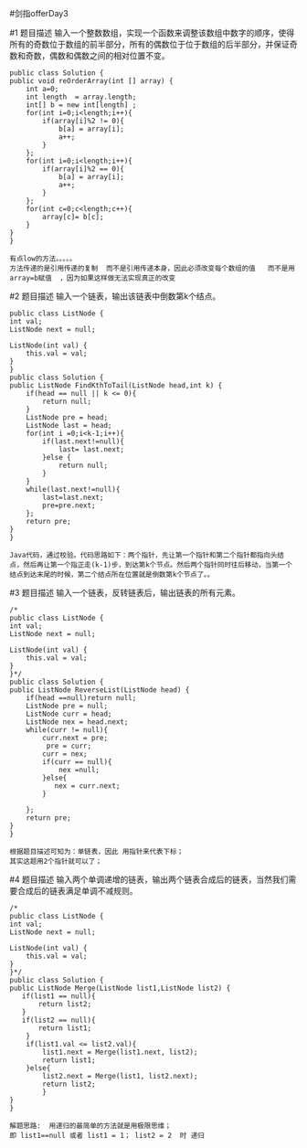 ﻿#剑指offerDay3

#1
题目描述
输入一个整数数组，实现一个函数来调整该数组中数字的顺序，使得所有的奇数位于数组的前半部分，所有的偶数位于位于数组的后半部分，并保证奇数和奇数，偶数和偶数之间的相对位置不变。

    public class Solution {
    public void reOrderArray(int [] array) {
        int a=0;
        int length  = array.length;
        int[] b = new int[length] ;
        for(int i=0;i<length;i++){
            if(array[i]%2 != 0){
            	b[a] = array[i];
                a++;
            }
        };
        for(int i=0;i<length;i++){
            if(array[i]%2 == 0){
                b[a] = array[i];
                a++;
            }
        };
        for(int c=0;c<length;c++){
            array[c]= b[c];
        }
    }
    }

```
有点low的方法。。。。。
方法传递的是引用传递的复制  而不是引用传递本身，因此必须改变每个数组的值   而不是用 array=b赋值  ，因为如果这样做无法实现真正的改变 
```



#2
题目描述
输入一个链表，输出该链表中倒数第k个结点。
    
    public class ListNode {
    int val;
    ListNode next = null;

    ListNode(int val) {
        this.val = val;
    }
    }
    public class Solution {
    public ListNode FindKthToTail(ListNode head,int k) {
        if(head == null || k <= 0){
            return null;
        }
        ListNode pre = head;
        ListNode last = head;
        for(int i =0;i<k-1;i++){
            if(last.next!=null){
                last= last.next;
            }else {
                return null;
            }
        }
        while(last.next!=null){
            last=last.next;
            pre=pre.next;
        };
        return pre;
    }
    }
    
```
Java代码，通过校验。代码思路如下：两个指针，先让第一个指针和第二个指针都指向头结点，然后再让第一个指正走(k-1)步，到达第k个节点。然后两个指针同时往后移动，当第一个结点到达末尾的时候，第二个结点所在位置就是倒数第k个节点了。。
```


#3
题目描述
输入一个链表，反转链表后，输出链表的所有元素。

    /*
    public class ListNode {
    int val;
    ListNode next = null;

    ListNode(int val) {
        this.val = val;
    }
    }*/
    public class Solution {
    public ListNode ReverseList(ListNode head) {
        if(head ==null)return null;
        ListNode pre = null;
        ListNode curr = head;
        ListNode nex = head.next;
        while(curr != null){
            curr.next = pre;
             pre = curr;
            curr = nex;
            if(curr == null){
                nex =null;
            }else{
               nex = curr.next; 
            }
           
        };
        return pre;
    }
    }
    
```
根据题目描述可知为：单链表，因此 用指针来代表下标；
其实这题用2个指针就可以了；

```


#4
题目描述
输入两个单调递增的链表，输出两个链表合成后的链表，当然我们需要合成后的链表满足单调不减规则。

    /*
    public class ListNode {
    int val;
    ListNode next = null;

    ListNode(int val) {
        this.val = val;
    }
    }*/
    public class Solution {
    public ListNode Merge(ListNode list1,ListNode list2) {
       if(list1 == null){
           return list2;
       }
       if(list2 == null){
           return list1;
        }
        if(list1.val <= list2.val){
            list1.next = Merge(list1.next, list2);
            return list1;
        }else{
            list2.next = Merge(list1, list2.next);
            return list2;
            }
    }
    }
    
```
解题思路:  用递归的最简单的方法就是用极限思维；
即 list1==null 或者 list1 = 1； list2 = 2  时 递归
```